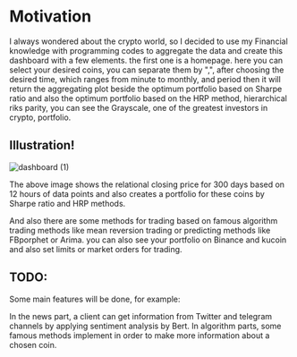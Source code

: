 # Motivation

I always wondered about the crypto world, so I decided to use my Financial knowledge with programming codes to aggregate the data and create this dashboard with a few elements. the first one is a homepage. here you can select your desired coins, you can separate them by ",", after choosing the desired time, which ranges from minute to monthly, and period then it will return the aggregating plot beside the optimum portfolio based on Sharpe ratio and also the optimum portfolio based on the HRP method, hierarchical riks parity, you can see the Grayscale, one of the greatest investors in crypto, portfolio. 

## Illustration!
![dashboard (1)](https://user-images.githubusercontent.com/54494078/206016087-fec332d4-3fd5-42b1-bde4-698243f2fa08.jpg)

The above image shows the relational closing price for 300 days based on 12 hours of data points and also creates a portfolio for these coins by Sharpe ratio and HRP methods.

And also there are some methods for trading based on famous algorithm trading methods like mean reversion trading or predicting methods like 
FBporphet or Arima. 
you can also see your portfolio on Binance and kucoin and also set limits or market orders for trading.

## TODO:

Some main features will be done, for example:

In the news part, a client can get information from Twitter and telegram channels by applying sentiment analysis by Bert.
In algorithm parts, some famous methods implement in order to make more information about a chosen coin.

